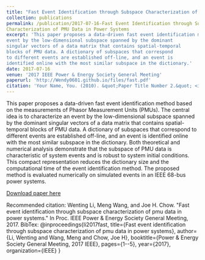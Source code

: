 ```yaml
---
title: "Fast Event Identification through Subspace Characterization of PMU Data in Power Systems"
collection: publications
permalink: /publication/2017-07-16-Fast Event Identification through Subspace
Characterization of PMU Data in Power Systems
excerpt: 'This paper proposes a data-driven fast event identification method based on the measurements of Phasor Measurement Units (PMUs). The central idea is to characterize an
event by the low-dimensional subspace spanned by the dominant
singular vectors of a data matrix that contains spatial-temporal
blocks of PMU data. A dictionary of subspaces that correspond
to different events are established off-line, and an event is
identified online with the most similar subspace in the dictionary.'
date: 2017-07-16
venue: '2017 IEEE Power & Energy Society General Meeting'
paperurl: 'http://Wendy0601.github.io/files/fast.pdf'
citation: 'Your Name, You. (2010). &quot;Paper Title Number 2.&quot; <i>Journal 1</i>. 1(2).'
---
```

This paper proposes a data-driven fast event identification method based on the measurements of Phasor Measurement Units (PMUs). The central idea is to characterize an
event by the low-dimensional subspace spanned by the dominant
singular vectors of a data matrix that contains spatial-temporal
blocks of PMU data. A dictionary of subspaces that correspond
to different events are established off-line, and an event is
identified online with the most similar subspace in the dictionary.
Both theoretical and numerical analysis demonstrate that the
subspace of PMU data is characteristic of system events and is
robust to system initial conditions. This compact representation
reduces the dictionary size and the computational time of the
event identification method. The proposed method is evaluated
numerically on simulated events in an IEEE 68-bus power
systems.

[Download paper here](http://Wendy0601.github.io/files/fast.pdf)

Recommended citation: Wenting Li, Meng Wang, and Joe H. Chow. "Fast event identification through subspace characterization of pmu data in power systems." In Proc. IEEE Power & Energy Society General Meeting, 2017.
BibTex:
@inproceedings{li2017fast,
  title={Fast event identification through subspace characterization of pmu data in power systems},
  author={Li, Wenting and Wang, Meng and Chow, Joe H},
  booktitle={Power \& Energy Society General Meeting, 2017 IEEE},
  pages={1--5},
  year={2017},
  organization={IEEE}
}
